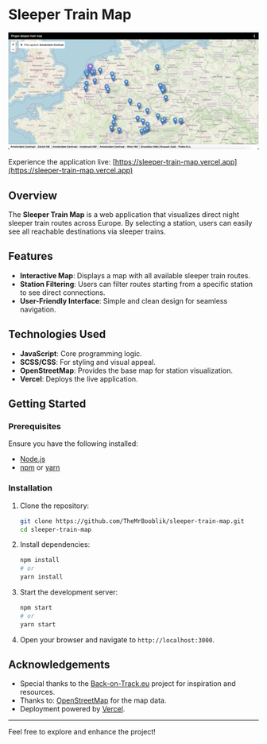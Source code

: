 # Sleeper Train Map

![Sleeper Train Map Preview](preview.png)

Experience the application live: [https://sleeper-train-map.vercel.app](https://sleeper-train-map.vercel.app)

## Overview

The **Sleeper Train Map** is a web application that visualizes direct night sleeper train routes across Europe. By selecting a station, users can easily see all reachable destinations via sleeper trains.

## Features

- **Interactive Map**: Displays a map with all available sleeper train routes.
- **Station Filtering**: Users can filter routes starting from a specific station to see direct connections.
- **User-Friendly Interface**: Simple and clean design for seamless navigation.

## Technologies Used

- **JavaScript**: Core programming logic.
- **SCSS/CSS**: For styling and visual appeal.
- **OpenStreetMap**: Provides the base map for station visualization.
- **Vercel**: Deploys the live application.

## Getting Started

### Prerequisites

Ensure you have the following installed:

- [Node.js](https://nodejs.org/)
- [npm](https://www.npmjs.com/) or [yarn](https://yarnpkg.com/)

### Installation

1. Clone the repository:
   ```bash
   git clone https://github.com/TheMrBooblik/sleeper-train-map.git
   cd sleeper-train-map
   ```

2. Install dependencies:
   ```bash
   npm install
   # or
   yarn install
   ```

3. Start the development server:
   ```bash
   npm start
   # or
   yarn start
   ```

4. Open your browser and navigate to `http://localhost:3000`.

## Acknowledgements

- Special thanks to the [Back-on-Track.eu](https://github.com/Back-on-Track-eu) project for inspiration and resources.
- Thanks to: [OpenStreetMap](https://www.openstreetmap.org/) for the map data.
- Deployment powered by [Vercel](https://vercel.com/).

---
Feel free to explore and enhance the project!
